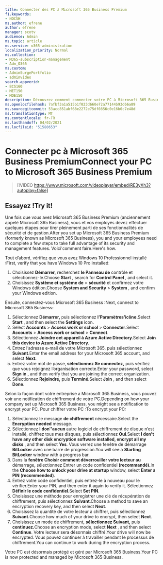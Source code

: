 ```yaml
---
title: Connecter des PC à Microsoft 365 Business Premium
f1.keywords:
- NOCSH
ms.author: efrene
author: efrene
manager: scotv
audience: Admin
ms.topic: article
ms.service: o365-administration
localization_priority: Normal
ms.collection:
- M365-subscription-management
- Adm_O365
ms.custom:
- AdminSurgePortfolio
- adminvideo
search.appverid:
- BCS160
- MET150
- MOE150
description: Découvrez comment connecter votre PC à Microsoft 365 Business.
ms.openlocfilehash: 7afbf3a1a515b1f023d660e72a77144b93d66a89
ms.sourcegitcommit: 53acc851abf68e2272e75df0856c0e16b0c7e48d
ms.translationtype: MT
ms.contentlocale: fr-FR
ms.lasthandoff: 04/02/2021
ms.locfileid: "51580653"
---
```

# <a name="connect-your-pc-to-microsoft-365-business-premium"></a><span data-ttu-id="3b148-103">Connecter pc à Microsoft 365 Business Premium</span><span class="sxs-lookup"><span data-stu-id="3b148-103">Connect your PC to Microsoft 365 Business Premium</span></span>

> [!VIDEO https://www.microsoft.com/videoplayer/embed/RE3yXh3?autoplay=false]

## <a name="try-it"></a><span data-ttu-id="3b148-104">Essayez !</span><span class="sxs-lookup"><span data-stu-id="3b148-104">Try it!</span></span>
<span data-ttu-id="3b148-105">Une fois que vous avez Microsoft 365 Business Premium (anciennement appelé Microsoft 365 Business), vous et vos employés devez effectuer quelques étapes pour tirer pleinement parti de ses fonctionnalités de sécurité et de gestion.</span><span class="sxs-lookup"><span data-stu-id="3b148-105">After you set up Microsoft 365 Business Premium (formerly known as Microsoft 365 Business), you and your employees need to complete a few steps to take full advantage of its security and management features.</span></span> <span data-ttu-id="3b148-106">Voici&#39;comment faire.</span><span class="sxs-lookup"><span data-stu-id="3b148-106">Here&#39;s how.</span></span>

<span data-ttu-id="3b148-107">Tout d’abord, vérifiez que vous avez Windows 10 Professionnel installé :</span><span class="sxs-lookup"><span data-stu-id="3b148-107">First, verify that you have Windows 10 Pro installed:</span></span>

1. <span data-ttu-id="3b148-108">Choisissez  **Démarrer,** recherchez  **le Panneau de** contrôle et sélectionnez-le.</span><span class="sxs-lookup"><span data-stu-id="3b148-108">Choose  **Start** , search for  **Control Panel** , and select it.</span></span>
2. <span data-ttu-id="3b148-109">Choisissez **Système et système de**   >   **sécurité** et confirmez votre Windows édition.</span><span class="sxs-lookup"><span data-stu-id="3b148-109">Choose  **System and Security**  >  **System** , and confirm your Windows edition.</span></span>

<span data-ttu-id="3b148-110">Ensuite, connectez-vous Microsoft 365 Business :</span><span class="sxs-lookup"><span data-stu-id="3b148-110">Next, connect to Microsoft 365 Business:</span></span>

1. <span data-ttu-id="3b148-111">Sélectionnez **Démarrer,** puis sélectionnez **l’Paramètres’icône.**</span><span class="sxs-lookup"><span data-stu-id="3b148-111">Select  **Start** , and then select the  **Settings** icon.</span></span>
2. <span data-ttu-id="3b148-112">Select **Accounts**  >   **Access work or school**   >   **Connecter**.</span><span class="sxs-lookup"><span data-stu-id="3b148-112">Select  **Accounts** >  **Access work or school**  >  **Connect**.</span></span>
3. <span data-ttu-id="3b148-113">Sélectionnez **Joindre cet appareil à Azure Active Directory**.</span><span class="sxs-lookup"><span data-stu-id="3b148-113">Select  **Join this device to Azure Active Directory**.</span></span>
4. <span data-ttu-id="3b148-114">Entrez l’adresse e-mail de votre Microsoft 365, puis sélectionnez **Suivant**.</span><span class="sxs-lookup"><span data-stu-id="3b148-114">Enter the email address for your Microsoft 365 account, and select  **Next**.</span></span>
5. <span data-ttu-id="3b148-115">Entrez votre mot de passe,  **sélectionnez Se connectez,** puis vérifiez que vous rejoignez l’organisation correcte.</span><span class="sxs-lookup"><span data-stu-id="3b148-115">Enter your password, select  **Sign in** , and then verify that you are joining the correct organization.</span></span>
6. <span data-ttu-id="3b148-116">Sélectionnez  **Rejoindre,** puis  **Terminé**.</span><span class="sxs-lookup"><span data-stu-id="3b148-116">Select  **Join** , and then select  **Done**.</span></span>

<span data-ttu-id="3b148-117">Selon la façon dont votre entreprise a Microsoft 365 Business, vous pouvez voir une notification de chiffrement de votre PC.</span><span class="sxs-lookup"><span data-stu-id="3b148-117">Depending on how your company set up Microsoft 365 Business, you might see a notification to encrypt your PC.</span></span> <span data-ttu-id="3b148-118">Pour chiffrer votre PC :</span><span class="sxs-lookup"><span data-stu-id="3b148-118">To encrypt your PC:</span></span>

1. <span data-ttu-id="3b148-119">Sélectionnez le message  **de chiffrement**  nécessaire.</span><span class="sxs-lookup"><span data-stu-id="3b148-119">Select the  **Encryption needed**  message.</span></span>
2. <span data-ttu-id="3b148-120">Sélectionnez  **I don&#39;'aucun** autre logiciel de chiffrement de disque n’est installé, chiffrez tous mes disques, puis sélectionnez  **Oui**.</span><span class="sxs-lookup"><span data-stu-id="3b148-120">Select  **I don&#39;t have any other disk encryption software installed, encrypt all my disks** , and then select  **Yes**.</span></span> <span data-ttu-id="3b148-121">Vous verrez une fenêtre de démarrage **BitLocker** avec une barre de progression.</span><span class="sxs-lookup"><span data-stu-id="3b148-121">You will see a  **Starting BitLocker**  window with a progress bar.</span></span>
3. <span data-ttu-id="3b148-122">Dans la **fenêtre Choisir comment déverrouiller votre lecteur au** démarrage, sélectionnez Entrer un code confidentiel **(recommandé).**</span><span class="sxs-lookup"><span data-stu-id="3b148-122">In the  **Choose how to unlock your drive at startup**  window, select **Enter a PIN (recommended)**.</span></span>
4. <span data-ttu-id="3b148-123">Entrez votre code confidentiel, puis entrez-le à nouveau pour le vérifier.</span><span class="sxs-lookup"><span data-stu-id="3b148-123">Enter your PIN, and then enter it again to verify it.</span></span> <span data-ttu-id="3b148-124">Sélectionnez  **Définir le code confidentiel**.</span><span class="sxs-lookup"><span data-stu-id="3b148-124">Select  **Set PIN**.</span></span>
5. <span data-ttu-id="3b148-125">Choisissez une méthode pour enregistrer une clé de récupération de chiffrement, puis sélectionnez  **Suivant**.</span><span class="sxs-lookup"><span data-stu-id="3b148-125">Choose a method to save an encryption recovery key, and then select  **Next**.</span></span>
6. <span data-ttu-id="3b148-126">Choisissez la quantité de votre lecteur à chiffrer, puis sélectionnez **Suivant.**</span><span class="sxs-lookup"><span data-stu-id="3b148-126">Choose how much of your drive to encrypt, then select  **Next**.</span></span>
7. <span data-ttu-id="3b148-127">Choisissez un mode de chiffrement, **sélectionnez Suivant,** puis **continuez.**</span><span class="sxs-lookup"><span data-stu-id="3b148-127">Choose an encryption mode, select  **Next** , and then select  **Continue**.</span></span> <span data-ttu-id="3b148-128">Votre lecteur sera désormais chiffré.</span><span class="sxs-lookup"><span data-stu-id="3b148-128">Your drive will now be encrypted.</span></span> <span data-ttu-id="3b148-129">Vous pouvez continuer à travailler pendant le processus de chiffrement.</span><span class="sxs-lookup"><span data-stu-id="3b148-129">You can continue to work during the encryption process.</span></span>

<span data-ttu-id="3b148-130">Votre PC est désormais protégé et géré par Microsoft 365 Business.</span><span class="sxs-lookup"><span data-stu-id="3b148-130">Your PC is now protected and managed by Microsoft 365 Business.</span></span>